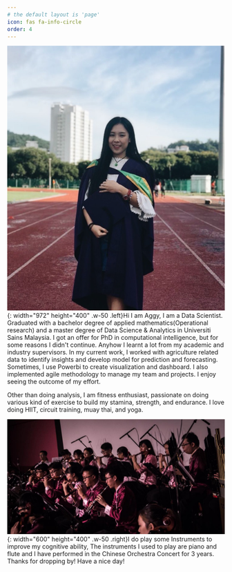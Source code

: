 ```yaml
---
# the default layout is 'page'
icon: fas fa-info-circle
order: 4
---
```


![Picture](/assets/profilepic/me3.png){: width="972" height="400" .w-50 .left}Hi I am Aggy, I am a Data Scientist. Graduated with a bachelor degree of applied mathematics(Operational research) and a master degree of Data Science & Analytics in Universiti Sains Malaysia. I got an offer for PhD in computational intelligence, but for some reasons I didn't continue. Anyhow I learnt a lot from my academic and industry supervisors. In my current work, I worked with agriculture related data to identify insights and develop model for prediction and forecasting. Sometimes, I use Powerbi to create visualization and dashboard. I also implemented agile methodology to manage my team and projects. I enjoy seeing the outcome of my effort.
 
Other than doing analysis, I am fitness enthusiast, passionate on doing various kind of exercise to build my stamina, strength, and endurance. I love doing HIIT, circuit training, muay thai, and yoga.


![Picture](/assets/profilepic/me5.jpg){: width="600" height="400" .w-50 .right}I do play some Instruments to improve my cognitive ability, The instruments I used to play are piano and flute and I have performed in the Chinese Orchestra Concert for 3 years. Thanks for dropping by! Have a nice day! 

